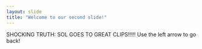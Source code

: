 ```yaml
---
layout: slide
title: "Welcome to our second slide!"
---
```

SHOCKING TRUTH: SOL GOES TO GREAT CLIPS!!!!!
Use the left arrow to go back!
